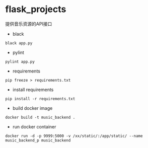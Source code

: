# flask_projects

提供音乐资源的API接口
- black

```shell
black app.py
```

- pylint

```shell
pylint app.py
```

- requirements

```shell
pip freeze > requirements.txt
```

- install requirements

```shell
pip install -r requirements.txt
```

- build docker image

```shell
docker build -t music_backend .
```
- run docker container

```shell
docker run -d -p 9999:5000 -v /xx/static/:/app/static/ --name music_backend_p music_backend
```
